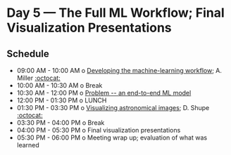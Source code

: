 # Day 5 — The Full ML Workflow; Final Visualization Presentations

## Schedule

 * 09:00 AM - 10:00 AM  o  [Developing the machine-learning workflow](https://github.com/LSSTC-DSFP/LSSTC-DSFP-Sessions/blob/master/Session2/Day5/DSFP_PractialMachLearn.pdf); A. Miller [:octocat:](https://github.com/adamamiller)
 * 10:00 AM - 10:30 AM  o  Break
 * 10:30 AM - 12:00 PM  o  [Problem -- an end-to-end ML model](https://github.com/LSSTC-DSFP/LSSTC-DSFP-Sessions/blob/master/Session2/Day5/PracticalMachLearnWorkflow.ipynb)
 * 12:00 PM - 01:30 PM  o  LUNCH
 * 01:30 PM - 03:30 PM  o  [Visualizing astronomical images](https://github.com/LSSTC-DSFP/LSSTC-DSFP-Sessions/blob/master/Session2/Day5/ImageVizSlides.ipynb); D. Shupe [:octocat:](https://github.com/stargaser)
 * 03:30 PM - 04:00 PM  o  Break
 * 04:00 PM - 05:30 PM  o  Final visualization presentations
 * 05:30 PM - 06:00 PM  o  Meeting wrap up; evaluation of what was learned
